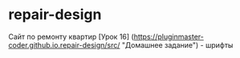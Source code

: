 # repair-design
Сайт по ремонту квартир
[Урок 16] (https://pluginmaster-coder.github.io.repair-design/src/ "Домашнее задание") - шрифты
